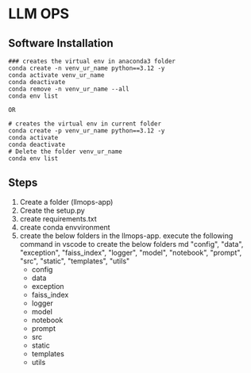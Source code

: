 # LLM OPS

## Software Installation

```
### creates the virtual env in anaconda3 folder
conda create -n venv_ur_name python==3.12 -y
conda activate venv_ur_name
conda deactivate
conda remove -n venv_ur_name --all
conda env list

OR

# creates the virtual env in current folder
conda create -p venv_ur_name python==3.12 -y
conda activate
conda deactivate
# Delete the folder venv_ur_name
conda env list
```

## Steps

1. Create a folder (llmops-app)
2. Create the setup.py
3. create requirements.txt
4. create conda envvironment
5. create the below folders in the llmops-app. execute the following  command in vscode to create the below folders md "config", "data", "exception", "faiss_index", "logger", "model", "notebook", "prompt", "src", "static", "templates", "utils"
   - config
   - data
   - exception
   - faiss_index
   - logger
   - model
   - notebook
   - prompt
   - src
   - static
   - templates
   - utils




